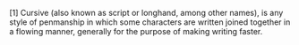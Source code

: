 [1] Cursive (also known as script or longhand, among other names), is any style of penmanship in which some characters are written joined together in a flowing manner, generally for the purpose of making writing faster.
